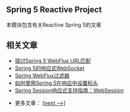 ## Spring 5 Reactive Project

本模块包含有关Reactive Spring 5的文章

## 相关文章

+ [探讨Spring 5 WebFlux URL匹配](http://tu-yucheng.github.io/springreactive/2023/05/13/spring-5-mvc-url-matching.html)
+ [Spring 5的响应式WebSocket](http://tu-yucheng.github.io/springreactive/2023/05/13/spring-5-reactive-websockets.html)
+ [Spring WebFlux过滤器](http://tu-yucheng.github.io/springreactive/2023/05/13/spring-webflux-filters.html)
+ [如何使用Spring 5在响应中设置标头](http://tu-yucheng.github.io/springreactive/2023/05/13/spring-response-header.html)
+ [Spring Session响应式支持指南：WebSession](http://tu-yucheng.github.io/springreactive/2023/05/13/spring-session-reactive.html)

- 更多文章： [[next -->]](../spring-5-reactive-2/README.md)